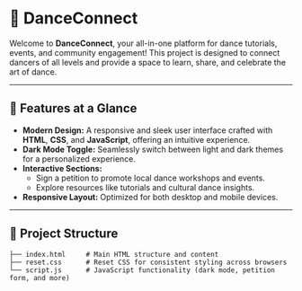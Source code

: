 # 💃 DanceConnect  

Welcome to **DanceConnect**, your all-in-one platform for dance tutorials, events, and community engagement! This project is designed to connect dancers of all levels and provide a space to learn, share, and celebrate the art of dance.  

---

## 📸 Features at a Glance  

- **Modern Design:** A responsive and sleek user interface crafted with **HTML**, **CSS**, and **JavaScript**, offering an intuitive experience.  
- **Dark Mode Toggle:** Seamlessly switch between light and dark themes for a personalized experience.  
- **Interactive Sections:**  
  - Sign a petition to promote local dance workshops and events.  
  - Explore resources like tutorials and cultural dance insights.  
- **Responsive Layout:** Optimized for both desktop and mobile devices.  

---

## 📂 Project Structure  

```plaintext
├── index.html     # Main HTML structure and content  
├── reset.css      # Reset CSS for consistent styling across browsers  
└── script.js      # JavaScript functionality (dark mode, petition form, and more)  
